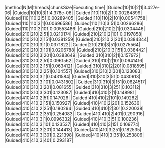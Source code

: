 |method|N|M|threads|chunkSize|Executing time|
|Guided|10|10|2|1|3.427e-06|
|Guided|10|10|3|1|4.378e-06|
|Guided|110|110|2|1|0.00284899|
|Guided|110|110|2|51|0.00289405|
|Guided|110|110|2|101|0.00541758|
|Guided|110|110|3|1|0.00696586|
|Guided|110|110|3|51|0.00266286|
|Guided|110|110|3|101|0.00553486|
|Guided|210|210|2|1|0.0304446|
|Guided|210|210|2|51|0.0210174|
|Guided|210|210|2|101|0.0197858|
|Guided|210|210|2|151|0.0381259|
|Guided|210|210|2|201|0.0384344|
|Guided|210|210|3|1|0.0371822|
|Guided|210|210|3|51|0.0275564|
|Guided|210|210|3|101|0.0206788|
|Guided|210|210|3|151|0.0384421|
|Guided|210|210|3|201|0.0383649|
|Guided|310|310|2|1|0.157972|
|Guided|310|310|2|51|0.0961562|
|Guided|310|310|2|101|0.0641416|
|Guided|310|310|2|151|0.0634121|
|Guided|310|310|2|201|0.0818595|
|Guided|310|310|2|251|0.104557|
|Guided|310|310|2|301|0.123083|
|Guided|310|310|3|1|0.0431584|
|Guided|310|310|3|51|0.0430613|
|Guided|310|310|3|101|0.0431802|
|Guided|310|310|3|151|0.0624517|
|Guided|310|310|3|201|0.081655|
|Guided|310|310|3|251|0.103112|
|Guided|310|310|3|301|0.123087|
|Guided|410|410|2|1|0.148981|
|Guided|410|410|2|51|0.147026|
|Guided|410|410|2|101|0.149282|
|Guided|410|410|2|151|0.150927|
|Guided|410|410|2|201|0.152636|
|Guided|410|410|2|251|0.180294|
|Guided|410|410|2|301|0.220038|
|Guided|410|410|2|351|0.254083|
|Guided|410|410|2|401|0.290916|
|Guided|410|410|3|1|0.0996332|
|Guided|410|410|3|51|0.100236|
|Guided|410|410|3|101|0.123537|
|Guided|410|410|3|151|0.109774|
|Guided|410|410|3|201|0.144413|
|Guided|410|410|3|251|0.182535|
|Guided|410|410|3|301|0.221398|
|Guided|410|410|3|351|0.253806|
|Guided|410|410|3|401|0.293187|
